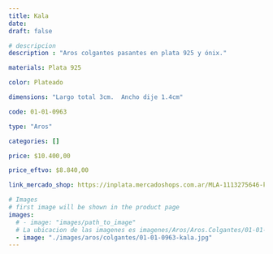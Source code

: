 ```yaml
---
title: Kala
date: 
draft: false

# descripcion
description : "Aros colgantes pasantes en plata 925 y ónix."

materials: Plata 925

color: Plateado

dimensions: "Largo total 3cm.  Ancho dije 1.4cm"

code: 01-01-0963

type: "Aros"

categories: []

price: $10.400,00

price_eftvo: $8.840,00

link_mercado_shop: https://inplata.mercadoshops.com.ar/MLA-1113275646-kala-_JM

# Images
# first image will be shown in the product page
images:
  # - image: "images/path_to_image"
  # La ubicacion de las imagenes es imagenes/Aros/Aros.Colgantes/01-01-0963-kala
  - image: "./images/aros/colgantes/01-01-0963-kala.jpg"
---
```

